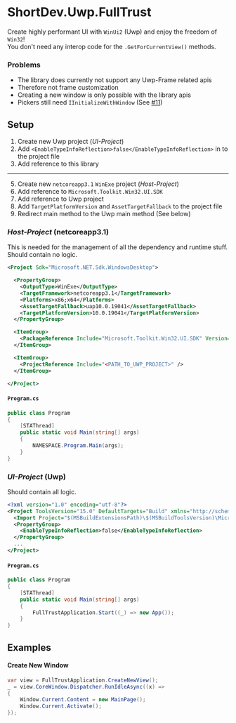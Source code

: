 # ShortDev.Uwp.FullTrust

Create highly performant UI with `WinUi2` (Uwp) and enjoy the freedom of `Win32`!    
You don't need any interop code for the `.GetForCurrentView()` methods.   
    
### Problems
 - The library does currently not support any Uwp-Frame related apis
 - Therefore not frame customization
 - Creating a new window is only possible with the library apis
 - Pickers still need `IInitializeWithWindow` (See [#11](https://github.com/ShortDevelopment/ShortDev.Uwp.FullTrust/issues/11))

## Setup

1. Create new Uwp project (*UI-Project*)
2. Add `<EnableTypeInfoReflection>false</EnableTypeInfoReflection>` in to the project file
3. Add reference to this library
---
5. Create new `netcoreapp3.1` `WinExe` project (*Host-Project*)
6. Add reference to `Microsoft.Toolkit.Win32.UI.SDK`
7. Add reference to Uwp project
8. Add `TargetPlatformVersion` and `AssetTargetFallback` to the project file
9. Redirect main method to the Uwp main method (See below)
 
### *Host-Project* (netcoreapp3.1)
This is needed for the management of all the dependency and runtime stuff.   
Should contain no logic.
```xml
<Project Sdk="Microsoft.NET.Sdk.WindowsDesktop">

  <PropertyGroup>
    <OutputType>WinExe</OutputType>
    <TargetFramework>netcoreapp3.1</TargetFramework>
    <Platforms>x86;x64</Platforms>
    <AssetTargetFallback>uap10.0.19041</AssetTargetFallback>
    <TargetPlatformVersion>10.0.19041</TargetPlatformVersion>
  </PropertyGroup>

  <ItemGroup>
    <PackageReference Include="Microsoft.Toolkit.Win32.UI.SDK" Version="6.1.2" />
  </ItemGroup>

  <ItemGroup>
    <ProjectReference Include="<PATH_TO_UWP_PROJECT>" />
  </ItemGroup>

</Project>
```

#### `Program.cs`
```csharp
public class Program
{
    [STAThread]
    public static void Main(string[] args)
    {
        NAMESPACE.Program.Main(args);
    }
}
```

### *UI-Project* (Uwp)
Should contain all logic.   
```xml
<?xml version="1.0" encoding="utf-8"?>
<Project ToolsVersion="15.0" DefaultTargets="Build" xmlns="http://schemas.microsoft.com/developer/msbuild/2003">
  <Import Project="$(MSBuildExtensionsPath)\$(MSBuildToolsVersion)\Microsoft.Common.props" Condition="Exists('$(MSBuildExtensionsPath)\$(MSBuildToolsVersion)\Microsoft.Common.props')" />
  <PropertyGroup>
    <EnableTypeInfoReflection>false</EnableTypeInfoReflection>
  </PropertyGroup>
  ...
</Project>
```

#### `Program.cs`
```csharp
public class Program
{
    [STAThread]
    public static void Main(string[] args)
    {
        FullTrustApplication.Start((_) => new App());
    }
}
```

## Examples
#### Create New Window
```csharp
var view = FullTrustApplication.CreateNewView();
_ = view.CoreWindow.Dispatcher.RunIdleAsync((x) =>
{
    Window.Current.Content = new MainPage();
    Window.Current.Activate();
});
```